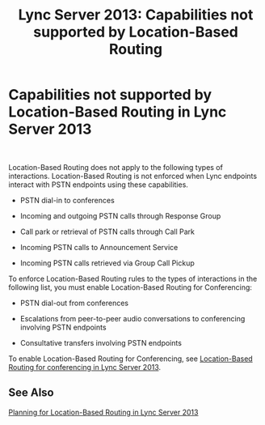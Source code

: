﻿---
title: 'Lync Server 2013: Capabilities not supported by Location-Based Routing'
TOCTitle: Capabilities not supported by Location-Based Routing
ms:assetid: c3d54953-a7d6-4465-a6c3-ae411b2d8ea9
ms:mtpsurl: https://technet.microsoft.com/en-us/library/JJ994071(v=OCS.15)
ms:contentKeyID: 51803982
ms.date: 07/23/2014
mtps_version: v=OCS.15
---

# Capabilities not supported by Location-Based Routing in Lync Server 2013

 


Location-Based Routing does not apply to the following types of interactions. Location-Based Routing is not enforced when Lync endpoints interact with PSTN endpoints using these capabilities.

  - PSTN dial-in to conferences

  - Incoming and outgoing PSTN calls through Response Group

  - Call park or retrieval of PSTN calls through Call Park

  - Incoming PSTN calls to Announcement Service

  - Incoming PSTN calls retrieved via Group Call Pickup

To enforce Location-Based Routing rules to the types of interactions in the following list, you must enable Location-Based Routing for Conferencing:

  - PSTN dial-out from conferences

  - Escalations from peer-to-peer audio conversations to conferencing involving PSTN endpoints

  - Consultative transfers involving PSTN endpoints

To enable Location-Based Routing for Conferencing, see [Location-Based Routing for conferencing in Lync Server 2013](lync-server-2013-location-based-routing-for-conferencing.md).

## See Also


[Planning for Location-Based Routing in Lync Server 2013](lync-server-2013-planning-for-location-based-routing.md)

